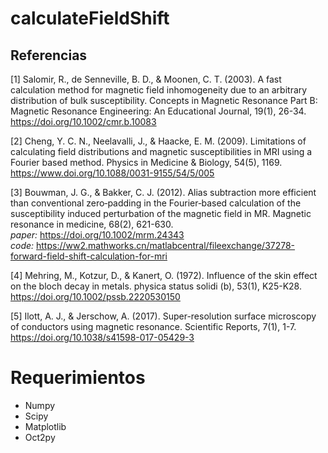 # calculateFieldShift


## Referencias
[1] Salomir, R., de Senneville, B. D., & Moonen, C. T. (2003). A fast calculation method for magnetic field inhomogeneity due to an arbitrary distribution of bulk susceptibility. Concepts in Magnetic Resonance Part B: Magnetic Resonance Engineering: An Educational Journal, 19(1), 26-34.
https://doi.org/10.1002/cmr.b.10083


[2] Cheng, Y. C. N., Neelavalli, J., & Haacke, E. M. (2009). Limitations of calculating field distributions and magnetic susceptibilities in MRI using a Fourier based method. Physics in Medicine & Biology, 54(5), 1169.
https://www.doi.org/10.1088/0031-9155/54/5/005


[3] Bouwman, J. G., & Bakker, C. J. (2012). Alias subtraction more efficient than conventional zero‐padding in the Fourier‐based calculation of the susceptibility induced perturbation of the magnetic field in MR. Magnetic resonance in medicine, 68(2), 621-630.\
_paper:_  https://doi.org/10.1002/mrm.24343 \
_code:_ https://ww2.mathworks.cn/matlabcentral/fileexchange/37278-forward-field-shift-calculation-for-mri


[4] Mehring, M., Kotzur, D., & Kanert, O. (1972). Influence of the skin effect on the bloch decay in metals. physica status solidi (b), 53(1), K25-K28.
https://doi.org/10.1002/pssb.2220530150


[5] Ilott, A. J., & Jerschow, A. (2017). Super-resolution surface microscopy of conductors using magnetic resonance. Scientific Reports, 7(1), 1-7.
https://doi.org/10.1038/s41598-017-05429-3

# Requerimientos

- Numpy
- Scipy
- Matplotlib
- Oct2py
